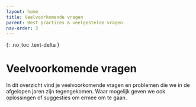 ```yaml
---
layout: home
title: Veelvoorkomende vragen
parent: Best practices & veelgestelde vragen
nav-order: 3
---
```


{: .no_toc .text-delta }


<script>
{% include js/custom.js %}
</script>

<!-- Overlay (only once) -->
<div id="overlay" 
     style="display: none; 
            position: fixed; 
            top: 0; 
            left: 0; 
            width: 100%; 
            height: 100%; 
            background: rgba(0, 0, 0, 0.8); 
            justify-content: center; 
            align-items: center; 
            z-index: 1000;">
  
  <img id="zoomImage" 
       alt="Zoomed Image" 
       style="max-width: 90%; 
              max-height: 90%; 
              cursor: zoom-out;" 
       onclick="closeZoom()" />
</div>


# Veelvoorkomende vragen

In dit overzicht vind je veelvoorkomende vragen en problemen die we in de afgelopen jaren zijn tegengekomen. Waar mogelijk geven we ook oplossingen of suggesties om ermee om te gaan.